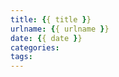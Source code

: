 ```yaml
---
title: {{ title }}
urlname: {{ urlname }}
date: {{ date }}
categories:
tags:
---
```


<!-- substitute \$\$(\n(.|\n)*?)\$\$ {% math %}\begin{equation}$1\end{equation}{% endmath %} -->
<!-- substitute \$(.*?)\$ {% math %}$1{% endmath %} -->
